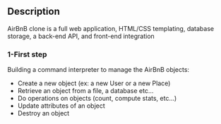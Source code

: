 <h2>Description</h2>
AirBnB clone is a full web application, HTML/CSS templating, database storage, a back-end API, and front-end integration
<h3>1-First step</h3>
Building a command interpreter to manage the AirBnB objects:
<ul><li>Create a new object (ex: a new User or a new Place)</li>
<li>Retrieve an object from a file, a database etc…</li>
<li>Do operations on objects (count, compute stats, etc…)</li>
<li>Update attributes of an object</li>
<li>Destroy an object</li></ul>

<!-- TASKS:
put in place a parent class (called BaseModel) to take care of the initialization, serialization and deserialization of your future instances
create a simple flow of serialization/deserialization: Instance <-> Dictionary <-> JSON string <-> file
create all classes used for AirBnB (User, State, City, Place…) that inherit from BaseModel
create the first abstracted storage engine of the project: File storage.
create all unittests to validate all our classes and storage engine. -->